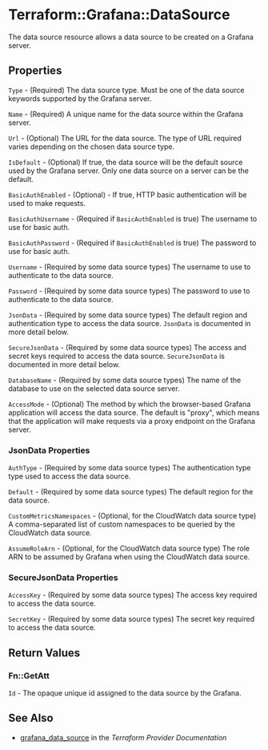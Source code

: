 # Terraform::Grafana::DataSource

The data source resource allows a data source to be created on a Grafana server.

## Properties

`Type` - (Required) The data source type. Must be one of the data source keywords supported by the Grafana server.

`Name` - (Required) A unique name for the data source within the Grafana server.

`Url` - (Optional) The URL for the data source. The type of URL required varies depending on the chosen data source type.

`IsDefault` - (Optional) If true, the data source will be the default source used by the Grafana server. Only one data source on a server can be the default.

`BasicAuthEnabled` - (Optional) - If true, HTTP basic authentication will be used to make requests.

`BasicAuthUsername` - (Required if `BasicAuthEnabled` is true) The username to use for basic auth.

`BasicAuthPassword` - (Required if `BasicAuthEnabled` is true) The password to use for basic auth.

`Username` - (Required by some data source types) The username to use to authenticate to the data source.

`Password` - (Required by some data source types) The password to use to authenticate to the data source.

`JsonData` - (Required by some data source types) The default region and authentication type to access the data source. `JsonData` is documented in more detail below.

`SecureJsonData` - (Required by some data source types) The access and secret keys required to access the data source. `SecureJsonData` is documented in more detail below.

`DatabaseName` - (Required by some data source types) The name of the database to use on the selected data source server.

`AccessMode` - (Optional) The method by which the browser-based Grafana application will access the data source. The default is "proxy", which means that the application will make requests via a proxy endpoint on the Grafana server.

### JsonData Properties

`AuthType` - (Required by some data source types) The authentication type type used to access the data source.

`Default` - (Required by some data source types) The default region for the data source.

`CustomMetricsNamespaces` - (Optional, for the CloudWatch data source type) A comma-separated list of custom namespaces to be queried by the CloudWatch data source.

`AssumeRoleArn` - (Optional, for the CloudWatch data source type) The role ARN to be assumed by Grafana when using the CloudWatch data source.

### SecureJsonData Properties

`AccessKey` - (Required by some data source types) The access key required to access the data source.

`SecretKey` - (Required by some data source types) The secret key required to access the data source.


## Return Values

### Fn::GetAtt

`Id` - The opaque unique id assigned to the data source by the Grafana.

## See Also

* [grafana_data_source](https://www.terraform.io/docs/providers/grafana/r/data_source.html) in the _Terraform Provider Documentation_